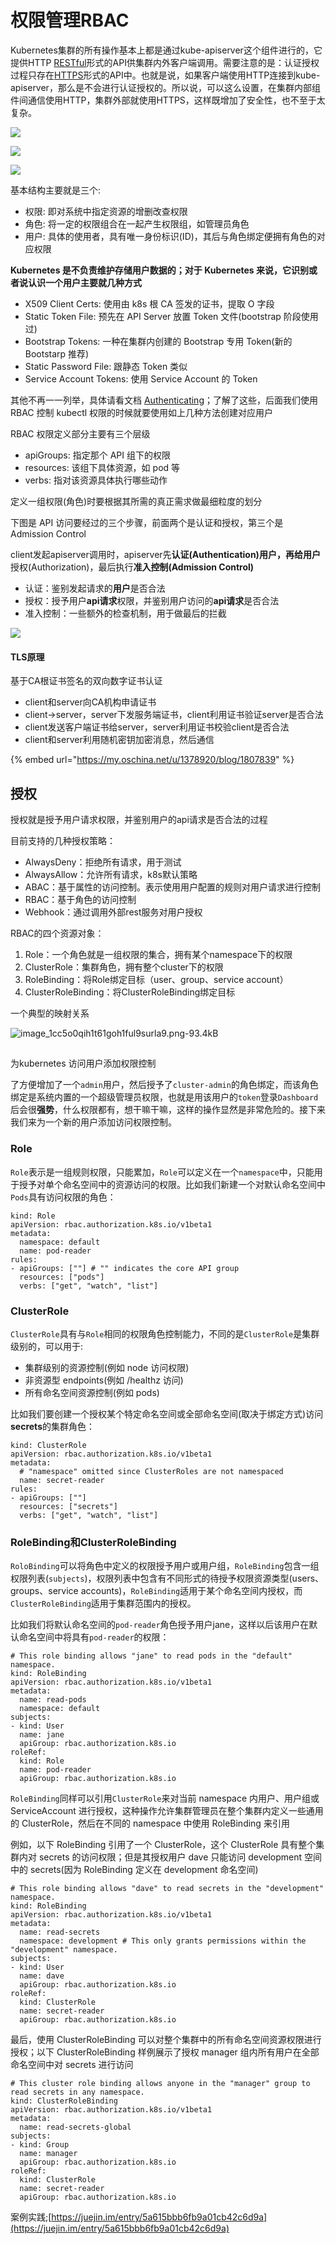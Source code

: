 # 权限管理RBAC

Kubernetes集群的所有操作基本上都是通过kube-apiserver这个组件进行的，它提供HTTP [RESTful](https://www.centos.bz/tag/restful/)形式的API供集群内外客户端调用。需要注意的是：认证授权过程只存在[HTTPS](https://www.centos.bz/tag/https/)形式的API中。也就是说，如果客户端使用HTTP连接到kube-apiserver，那么是不会进行认证授权的。所以说，可以这么设置，在集群内部组件间通信使用HTTP，集群外部就使用HTTPS，这样既增加了安全性，也不至于太复杂。

![](../../.gitbook/assets/image%20%28157%29.png)

![](../../.gitbook/assets/image%20%28147%29.png)

![](../../.gitbook/assets/image%20%28121%29.png)

基本结构主要就是三个:

* 权限: 即对系统中指定资源的增删改查权限
* 角色: 将一定的权限组合在一起产生权限组，如管理员角色
* 用户: 具体的使用者，具有唯一身份标识\(ID\)，其后与角色绑定便拥有角色的对应权限

**Kubernetes 是不负责维护存储用户数据的；对于 Kubernetes 来说，它识别或者说认识一个用户主要就几种方式**

* X509 Client Certs: 使用由 k8s 根 CA 签发的证书，提取 O 字段
* Static Token File: 预先在 API Server 放置 Token 文件\(bootstrap 阶段使用过\)
* Bootstrap Tokens: 一种在集群内创建的 Bootstrap 专用 Token\(新的 Bootstarp 推荐\)
* Static Password File: 跟静态 Token 类似
* Service Account Tokens: 使用 Service Account 的 Token

其他不再一一列举，具体请看文档 [Authenticating](https://kubernetes.io/docs/admin/authentication/)；了解了这些，后面我们使用 RBAC 控制 kubectl 权限的时候就要使用如上几种方法创建对应用户

RBAC 权限定义部分主要有三个层级

* apiGroups: 指定那个 API 组下的权限
* resources: 该组下具体资源，如 pod 等
* verbs: 指对该资源具体执行哪些动作

定义一组权限\(角色\)时要根据其所需的真正需求做最细粒度的划分

下图是 API 访问要经过的三个步骤，前面两个是认证和授权，第三个是 Admission Control

client发起apiserver调用时，apiserver先**认证\(Authentication\)用户，再给用户**授权\(Authorization\)，最后执行**准入控制\(Admission Control\)**

* 认证：鉴别发起请求的**用户**是否合法
* 授权：授予用户**api请求**权限，并鉴别用户访问的**api请求**是否合法
* 准入控制：一些额外的检查机制，用于做最后的拦截

![](../../.gitbook/assets/image%20%28112%29.png)



#### TLS原理 <a id="h3_4"></a>

基于CA根证书签名的双向数字证书认证

* client和server向CA机构申请证书
* client-&gt;server，server下发服务端证书，client利用证书验证server是否合法
* client发送客户端证书给server，server利用证书校验client是否合法
* client和server利用随机密钥加密消息，然后通信

{% embed url="https://my.oschina.net/u/1378920/blog/1807839" %}



## 授权 <a id="h1_24"></a>

授权就是授予用户请求权限，并鉴别用户的api请求是否合法的过程

目前支持的几种授权策略：

* AlwaysDeny：拒绝所有请求，用于测试
* AlwaysAllow：允许所有请求，k8s默认策略
* ABAC：基于属性的访问控制。表示使用用户配置的规则对用户请求进行控制
* RBAC：基于角色的访问控制
* Webhook：通过调用外部rest服务对用户授权



RBAC的四个资源对象：

1. Role：一个角色就是一组权限的集合，拥有某个namespace下的权限
2. ClusterRole：集群角色，拥有整个cluster下的权限
3. RoleBinding：将Role绑定目标（user、group、service account）
4. ClusterRoleBinding：将ClusterRoleBinding绑定目标

一个典型的映射关系

![image\_1cc5o0qih1t61goh1ful9surla9.png-93.4kB](http://static.zybuluo.com/mjaow/zhkj02uys1gmycznw8tqs9gc/image_1cc5o0qih1t61goh1ful9surla9.png)

##  <a id="h1_28"></a>

为kubernetes 访问用户添加权限控制

了方便增加了一个`admin`用户，然后授予了`cluster-admin`的角色绑定，而该角色绑定是系统内置的一个超级管理员权限，也就是用该用户的`token`登录`Dashboard`后会很**强势**，什么权限都有，想干嘛干嘛，这样的操作显然是非常危险的。接下来我们来为一个新的用户添加访问权限控制。

### Role <a id="role"></a>

`Role`表示是一组规则权限，只能累加，`Role`可以定义在一个`namespace`中，只能用于授予对单个命名空间中的资源访问的权限。比如我们新建一个对默认命名空间中`Pods`具有访问权限的角色：

```text
kind: Role
apiVersion: rbac.authorization.k8s.io/v1beta1
metadata:
  namespace: default
  name: pod-reader
rules:
- apiGroups: [""] # "" indicates the core API group
  resources: ["pods"]
  verbs: ["get", "watch", "list"]
```

### ClusterRole <a id="clusterrole"></a>

`ClusterRole`具有与`Role`相同的权限角色控制能力，不同的是`ClusterRole`是集群级别的，可以用于:

* 集群级别的资源控制\(例如 node 访问权限\)
* 非资源型 endpoints\(例如 /healthz 访问\)
* 所有命名空间资源控制\(例如 pods\)

比如我们要创建一个授权某个特定命名空间或全部命名空间\(取决于绑定方式\)访问**secrets**的集群角色：

```text
kind: ClusterRole
apiVersion: rbac.authorization.k8s.io/v1beta1
metadata:
  # "namespace" omitted since ClusterRoles are not namespaced
  name: secret-reader
rules:
- apiGroups: [""]
  resources: ["secrets"]
  verbs: ["get", "watch", "list"]
```

### RoleBinding和ClusterRoleBinding <a id="rolebinding&#x548C;clusterrolebinding"></a>

`RoloBinding`可以将角色中定义的权限授予用户或用户组，`RoleBinding`包含一组权限列表\(`subjects`\)，权限列表中包含有不同形式的待授予权限资源类型\(users、groups、service accounts\)，`RoleBinding`适用于某个命名空间内授权，而 `ClusterRoleBinding`适用于集群范围内的授权。

比如我们将默认命名空间的`pod-reader`角色授予用户jane，这样以后该用户在默认命名空间中将具有`pod-reader`的权限：

```text
# This role binding allows "jane" to read pods in the "default" namespace.
kind: RoleBinding
apiVersion: rbac.authorization.k8s.io/v1beta1
metadata:
  name: read-pods
  namespace: default
subjects:
- kind: User
  name: jane
  apiGroup: rbac.authorization.k8s.io
roleRef:
  kind: Role
  name: pod-reader
  apiGroup: rbac.authorization.k8s.io
```

`RoleBinding`同样可以引用`ClusterRole`来对当前 namespace 内用户、用户组或 ServiceAccount 进行授权，这种操作允许集群管理员在整个集群内定义一些通用的 ClusterRole，然后在不同的 namespace 中使用 RoleBinding 来引用

例如，以下 RoleBinding 引用了一个 ClusterRole，这个 ClusterRole 具有整个集群内对 secrets 的访问权限；但是其授权用户 dave 只能访问 development 空间中的 secrets\(因为 RoleBinding 定义在 development 命名空间\)

```text
# This role binding allows "dave" to read secrets in the "development" namespace.
kind: RoleBinding
apiVersion: rbac.authorization.k8s.io/v1beta1
metadata:
  name: read-secrets
  namespace: development # This only grants permissions within the "development" namespace.
subjects:
- kind: User
  name: dave
  apiGroup: rbac.authorization.k8s.io
roleRef:
  kind: ClusterRole
  name: secret-reader
  apiGroup: rbac.authorization.k8s.io
```

最后，使用 ClusterRoleBinding 可以对整个集群中的所有命名空间资源权限进行授权；以下 ClusterRoleBinding 样例展示了授权 manager 组内所有用户在全部命名空间中对 secrets 进行访问

```text
# This cluster role binding allows anyone in the "manager" group to read secrets in any namespace.
kind: ClusterRoleBinding
apiVersion: rbac.authorization.k8s.io/v1beta1
metadata:
  name: read-secrets-global
subjects:
- kind: Group
  name: manager
  apiGroup: rbac.authorization.k8s.io
roleRef:
  kind: ClusterRole
  name: secret-reader
  apiGroup: rbac.authorization.k8s.io
```







案例实践;[https://juejin.im/entry/5a615bbb6fb9a01cb42c6d9a](https://juejin.im/entry/5a615bbb6fb9a01cb42c6d9a)

